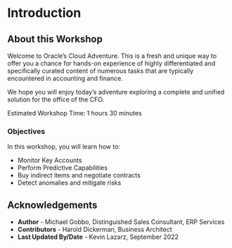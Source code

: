 # Introduction

## About this Workshop

Welcome to Oracle’s Cloud Adventure.  This is a fresh and unique way to offer you a chance for hands-on experience of highly differentiated and specifically curated content of numerous tasks that are typically encountered in accounting and finance. 

We hope you will enjoy today’s adventure exploring a complete and unified solution for the office of the CFO.

Estimated Workshop Time: 1 hours 30 minutes

### Objectives

In this workshop, you will learn how to:
* Monitor Key Accounts
* Perform Predictive Capabilities
* Buy indirect items and negotiate contracts
* Detect anomalies and mitigate risks

## Acknowledgements
* **Author** - Michael Gobbo, Distinguished Sales Consultant, ERP Services
* **Contributors** -  Harold Dickerman, Business Architect
* **Last Updated By/Date** - Kevin Lazarz, September 2022
